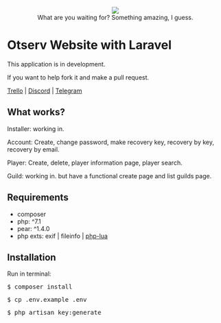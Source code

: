 

<p align="center">
<img src="http://goo.gl/QqcXqW"><br>
What are you waiting for? Something amazing, I guess.
</p>

# Otserv Website with Laravel
This application is in development.

If you want to help fork it and make a pull request.

[Trello](https://trello.com/b/odfQfYTc/dev) | [Discord](https://discord.gg/Zc9SXzr) | [Telegram](https://t.me/joinchat/CXr9YRFxqDa4FPo97SmB0Q)

## What works?
Installer: working in.

Account: Create, change password, make recovery key, recovery by key, recovery by email.

Player: Create, delete, player information page, player search.

Guild: working in. but have a functional create page and list guilds page.

## Requirements
+ composer
+ php: ^7.1 
+ pear: ^1.4.0
+ php exts: exif | fileinfo | [php-lua](http://pecl.php.net/package/lua)

## Installation
Run in terminal:

<kbd>$ composer install</kbd>

<kbd>$ cp .env.example .env</kbd>

<kbd>$ php artisan key:generate</kbd>


